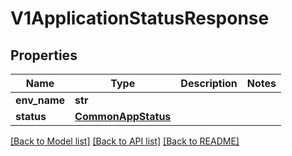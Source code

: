# V1ApplicationStatusResponse

## Properties
Name | Type | Description | Notes
------------ | ------------- | ------------- | -------------
**env_name** | **str** |  | 
**status** | [**CommonAppStatus**](CommonAppStatus.md) |  | 

[[Back to Model list]](../README.md#documentation-for-models) [[Back to API list]](../README.md#documentation-for-api-endpoints) [[Back to README]](../README.md)

